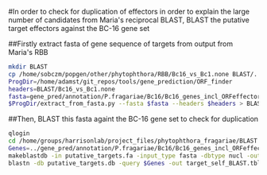 #In order to check for duplication of effectors in order to explain the large number of candidates from Maria's reciprocal BLAST, BLAST the putative target effectors against the BC-16 gene set

##Firstly extract fasta of gene sequence of targets from output from Maria's RBB

```bash
mkdir BLAST
cp /home/sobczm/popgen/other/phytophthora/RBB/Bc16_vs_Bc1.none BLAST/.
ProgDir=/home/adamst/git_repos/tools/gene_prediction/ORF_finder
headers=BLAST/Bc16_vs_Bc1.none
fasta=gene_pred/annotation/P.fragariae/Bc16/Bc16_genes_incl_ORFeffectors.gene.fasta
$ProgDir/extract_from_fasta.py --fasta $fasta --headers $headers > BLAST/putative_targets.fa
```

##Then, BLAST this fasta againt the BC-16 gene set to check for duplication

```bash
qlogin
cd /home/groups/harrisonlab/project_files/phytophthora_fragariae/BLAST
Genes=../gene_pred/annotation/P.fragariae/Bc16/Bc16_genes_incl_ORFeffectors.gene.fasta
makeblastdb -in putative_targets.fa -input_type fasta -dbtype nucl -out putative_targets.db
blastn -db putative_targets.db -query $Genes -out target_self_BLAST.tbl -evalue 0.0000000001 -outfmt "6 qseqid sseqid pident length mismatch gapopen qstart qend sstart send evalue bitscore qlen slen sstrand"
```
